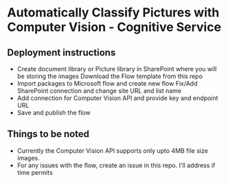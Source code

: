 # Automatically Classify Pictures with Computer Vision - Cognitive Service

## Deployment instructions

 - Create document library or Picture library in SharePoint where you
   will be storing the images Download the Flow template from this repo
 - Import packages to Microsoft flow and create new flow Fix/Add   
   SharePoint connection and change site URL and list name    
 - Add connection for Computer Vision API and provide key and endpoint URL
 - Save and publish the flow

## Things to be noted

- Currently the Computer Vision API supports only upto 4MB file size images.
- For any issues with the flow, create an issue in this repo. I'll address if time permits

